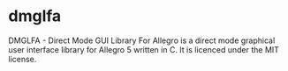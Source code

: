 dmglfa
======

DMGLFA - Direct Mode GUI Library For Allegro is a direct mode graphical user interface library for Allegro 5 written in C.
It is licenced under the MIT license.


